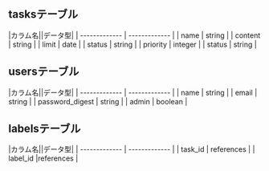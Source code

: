 ## tasksテーブル

|カラム名||データ型|
| ------------- | ------------- |
| name  | string  |
| content  | string  |
| limit  | date  |
| status  | string  |
|  priority | integer  |
| status  | string  |


## usersテーブル

|カラム名||データ型|
| ------------- | ------------- |
| name  | string  |
| email | string  |
| password_digest | string |
| admin | boolean |


## labelsテーブル

|カラム名||データ型|
| ------------- | ------------- |
| task_id  | references |
| label_id |references |
